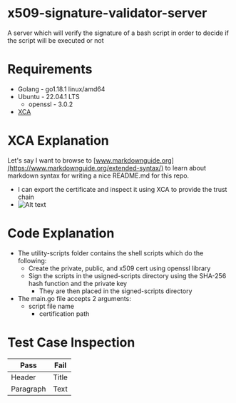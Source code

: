 # x509-signature-validator-server
A server which will verify the signature of a bash script in order to decide if the script will be executed or not

# Requirements
* Golang - go1.18.1 linux/amd64
* Ubuntu - 22.04.1 LTS
  * openssl - 3.0.2
* [XCA](https://apps.microsoft.com/detail/9N9K02V7XR1B?hl=en-US&gl=US)

# XCA Explanation
Let's say I want to browse to [www.markdownguide.org](https://www.markdownguide.org/extended-syntax/) to learn about markdown syntax for writing a nice README.md for this repo.
* I can export the certificate and inspect it using XCA to provide the trust chain
* ![Alt text](markdown-pem.png)

# Code Explanation
* The utility-scripts folder contains the shell scripts which do the following:
  * Create the private, public, and x509 cert using openssl library
  * Sign the scripts in the usigned-scripts directory using the SHA-256 hash function and the private key
    * They are then placed in the signed-scripts directory
* The main.go file accepts 2 arguments:
  * script file name
	* certification path

# Test Case Inspection
| Pass | Fail |
| --- | ----------- |
| Header | Title |
| Paragraph | Text |